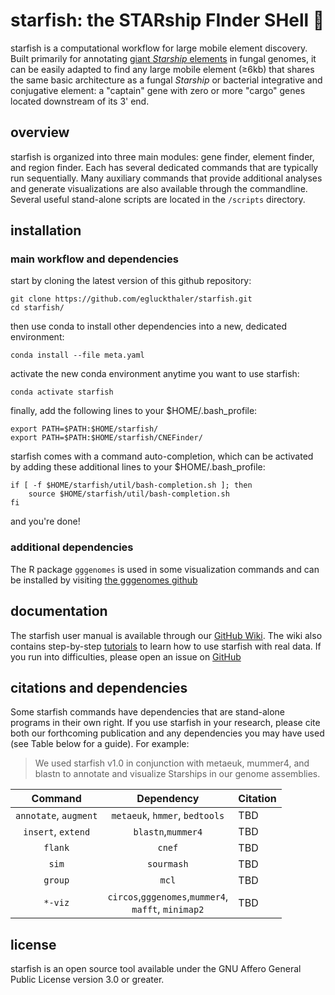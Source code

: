 # starfish: the STARship FInder SHell :rocket:

starfish is a computational workflow for large mobile element discovery. Built primarily for annotating [giant *Starship* elements](https://academic.oup.com/mbe/article/39/5/msac109/6588634) in fungal genomes, it can be easily adapted to find any large mobile element (≥6kb) that shares the same basic architecture as a fungal *Starship* or bacterial integrative and conjugative element: a "captain" gene with zero or more "cargo" genes located downstream of its 3' end.

## overview

starfish is organized into three main modules: gene finder, element finder, and region finder. Each has several dedicated commands that are typically run sequentially. Many auxiliary commands that provide additional analyses and generate visualizations are also available through the commandline. Several useful stand-alone scripts are located in the `/scripts` directory. 

## installation

### main workflow and dependencies

start by cloning the latest version of this github repository:

```
git clone https://github.com/egluckthaler/starfish.git
cd starfish/
```

then use conda to install other dependencies into a new, dedicated environment:

```
conda install --file meta.yaml
```

activate the new conda environment anytime you want to use starfish:

```
conda activate starfish
```

finally, add the following lines to your $HOME/.bash_profile:

```
export PATH=$PATH:$HOME/starfish/
export PATH=$PATH:$HOME/starfish/CNEFinder/
```

starfish comes with a command auto-completion, which can be activated by adding these additional lines to your $HOME/.bash_profile:

```
if [ -f $HOME/starfish/util/bash-completion.sh ]; then
    source $HOME/starfish/util/bash-completion.sh
fi
```

and you're done!

### additional dependencies

The R package `gggenomes` is used in some visualization commands and can be installed by visiting [the gggenomes github](https://github.com/thackl/gggenomes)

## documentation

The starfish user manual is available through our [GitHub Wiki](https://github.com/egluckthaler/starfish/wiki). The wiki also contains step-by-step [tutorials](https://github.com/egluckthaler/starfish/wiki/Tutorials) to learn how to use starfish with real data. If you run into difficulties, please open an issue on [GitHub](https://github.com/egluckthaler/starfish/issues)

## citations and dependencies

Some starfish commands have dependencies that are stand-alone programs in their own right. If you use starfish in your research, please cite both our forthcoming publication and any  dependencies you may have used (see Table below for a guide). For example:
> We used starfish v1.0 in conjunction with metaeuk, mummer4, and blastn to annotate and visualize Starships in our genome assemblies.

| Command | Dependency | Citation |
|:---:|:---:|:---|
|`annotate`, `augment`| `metaeuk`, `hmmer`, `bedtools` | TBD |
|`insert`, `extend`| `blastn`,`mummer4` | TBD |
|`flank`| `cnef` | TBD |
|`sim`| `sourmash` | TBD |
|`group`| `mcl` | TBD |
|`*-viz`|`circos`,`gggenomes`,`mummer4`, <br />`mafft`, `minimap2`| TBD |

## license

starfish is an open source tool available under the GNU Affero General Public License version 3.0 or greater.